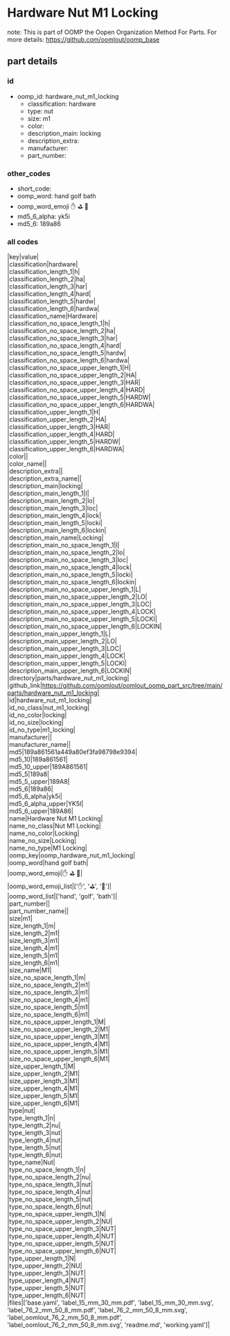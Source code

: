 # Hardware Nut M1 Locking  

note: This is part of OOMP the Oopen Organization Method For Parts. For more details: https://github.com/oomlout/oomp_base

##  part details





### id
* oomp_id: hardware_nut_m1_locking
  * classification: hardware
  * type: nut
  * size: m1
  * color: 
  * description_main: locking
  * description_extra: 
  * manufacturer: 
  * part_number: 

### other_codes
* short_code: 
* oomp_word: hand golf bath
* oomp_word_emoji :hand: :golf: :bath:
* md5_6_alpha: yk5i
* md5_6: 189a86

### all codes 
|key|value|  
|classification|hardware|  
|classification_length_1|h|  
|classification_length_2|ha|  
|classification_length_3|har|  
|classification_length_4|hard|  
|classification_length_5|hardw|  
|classification_length_6|hardwa|  
|classification_name|Hardware|  
|classification_no_space_length_1|h|  
|classification_no_space_length_2|ha|  
|classification_no_space_length_3|har|  
|classification_no_space_length_4|hard|  
|classification_no_space_length_5|hardw|  
|classification_no_space_length_6|hardwa|  
|classification_no_space_upper_length_1|H|  
|classification_no_space_upper_length_2|HA|  
|classification_no_space_upper_length_3|HAR|  
|classification_no_space_upper_length_4|HARD|  
|classification_no_space_upper_length_5|HARDW|  
|classification_no_space_upper_length_6|HARDWA|  
|classification_upper_length_1|H|  
|classification_upper_length_2|HA|  
|classification_upper_length_3|HAR|  
|classification_upper_length_4|HARD|  
|classification_upper_length_5|HARDW|  
|classification_upper_length_6|HARDWA|  
|color||  
|color_name||  
|description_extra||  
|description_extra_name||  
|description_main|locking|  
|description_main_length_1|l|  
|description_main_length_2|lo|  
|description_main_length_3|loc|  
|description_main_length_4|lock|  
|description_main_length_5|locki|  
|description_main_length_6|lockin|  
|description_main_name|Locking|  
|description_main_no_space_length_1|l|  
|description_main_no_space_length_2|lo|  
|description_main_no_space_length_3|loc|  
|description_main_no_space_length_4|lock|  
|description_main_no_space_length_5|locki|  
|description_main_no_space_length_6|lockin|  
|description_main_no_space_upper_length_1|L|  
|description_main_no_space_upper_length_2|LO|  
|description_main_no_space_upper_length_3|LOC|  
|description_main_no_space_upper_length_4|LOCK|  
|description_main_no_space_upper_length_5|LOCKI|  
|description_main_no_space_upper_length_6|LOCKIN|  
|description_main_upper_length_1|L|  
|description_main_upper_length_2|LO|  
|description_main_upper_length_3|LOC|  
|description_main_upper_length_4|LOCK|  
|description_main_upper_length_5|LOCKI|  
|description_main_upper_length_6|LOCKIN|  
|directory|parts/hardware_nut_m1_locking|  
|github_link|https://github.com/oomlout/oomlout_oomp_part_src/tree/main/parts/hardware_nut_m1_locking|  
|id|hardware_nut_m1_locking|  
|id_no_class|nut_m1_locking|  
|id_no_color|locking|  
|id_no_size|locking|  
|id_no_type|m1_locking|  
|manufacturer||  
|manufacturer_name||  
|md5|189a861561a449a80ef3fa98798e9394|  
|md5_10|189a861561|  
|md5_10_upper|189A861561|  
|md5_5|189a8|  
|md5_5_upper|189A8|  
|md5_6|189a86|  
|md5_6_alpha|yk5i|  
|md5_6_alpha_upper|YK5I|  
|md5_6_upper|189A86|  
|name|Hardware Nut M1 Locking|  
|name_no_class|Nut M1 Locking|  
|name_no_color|Locking|  
|name_no_size|Locking|  
|name_no_type|M1 Locking|  
|oomp_key|oomp_hardware_nut_m1_locking|  
|oomp_word|hand golf bath|  
|oomp_word_emoji|:hand: :golf: :bath:|  
|oomp_word_emoji_list|[':hand:', ':golf:', ':bath:']|  
|oomp_word_list|['hand', 'golf', 'bath']|  
|part_number||  
|part_number_name||  
|size|m1|  
|size_length_1|m|  
|size_length_2|m1|  
|size_length_3|m1|  
|size_length_4|m1|  
|size_length_5|m1|  
|size_length_6|m1|  
|size_name|M1|  
|size_no_space_length_1|m|  
|size_no_space_length_2|m1|  
|size_no_space_length_3|m1|  
|size_no_space_length_4|m1|  
|size_no_space_length_5|m1|  
|size_no_space_length_6|m1|  
|size_no_space_upper_length_1|M|  
|size_no_space_upper_length_2|M1|  
|size_no_space_upper_length_3|M1|  
|size_no_space_upper_length_4|M1|  
|size_no_space_upper_length_5|M1|  
|size_no_space_upper_length_6|M1|  
|size_upper_length_1|M|  
|size_upper_length_2|M1|  
|size_upper_length_3|M1|  
|size_upper_length_4|M1|  
|size_upper_length_5|M1|  
|size_upper_length_6|M1|  
|type|nut|  
|type_length_1|n|  
|type_length_2|nu|  
|type_length_3|nut|  
|type_length_4|nut|  
|type_length_5|nut|  
|type_length_6|nut|  
|type_name|Nut|  
|type_no_space_length_1|n|  
|type_no_space_length_2|nu|  
|type_no_space_length_3|nut|  
|type_no_space_length_4|nut|  
|type_no_space_length_5|nut|  
|type_no_space_length_6|nut|  
|type_no_space_upper_length_1|N|  
|type_no_space_upper_length_2|NU|  
|type_no_space_upper_length_3|NUT|  
|type_no_space_upper_length_4|NUT|  
|type_no_space_upper_length_5|NUT|  
|type_no_space_upper_length_6|NUT|  
|type_upper_length_1|N|  
|type_upper_length_2|NU|  
|type_upper_length_3|NUT|  
|type_upper_length_4|NUT|  
|type_upper_length_5|NUT|  
|type_upper_length_6|NUT|  
|files|['base.yaml', 'label_15_mm_30_mm.pdf', 'label_15_mm_30_mm.svg', 'label_76_2_mm_50_8_mm.pdf', 'label_76_2_mm_50_8_mm.svg', 'label_oomlout_76_2_mm_50_8_mm.pdf', 'label_oomlout_76_2_mm_50_8_mm.svg', 'readme.md', 'working.yaml']|  
